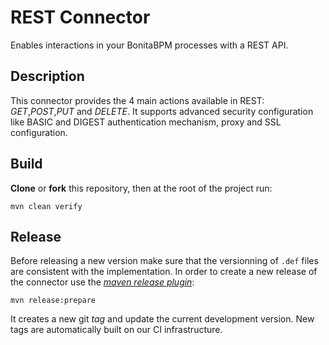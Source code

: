 # REST Connector

Enables interactions in your BonitaBPM processes with a REST API.

## Description

This connector provides the 4 main actions available in REST: _GET_,_POST_,_PUT_ and _DELETE_. 
It supports advanced security configuration like BASIC and DIGEST authentication mechanism, proxy and SSL configuration.

## Build

__Clone__ or __fork__ this repository, then at the root of the project run:

`mvn clean verify`

## Release

Before releasing a new version make sure that the versionning of `.def` files are consistent with the implementation. In order to create a new release of the connector use the [_maven release plugin_](http://maven.apache.org/maven-release/maven-release-plugin/):

`mvn release:prepare`

It creates a new git _tag_ and update the current development version. New tags are automatically built on our CI infrastructure.
